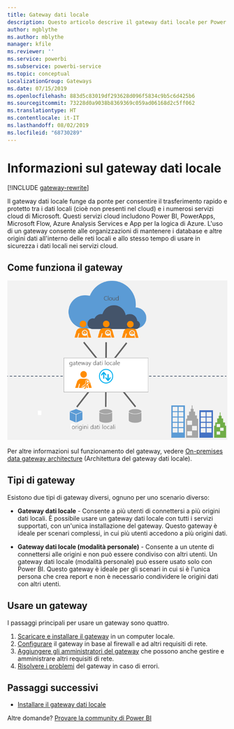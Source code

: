 ```yaml
---
title: Gateway dati locale
description: Questo articolo descrive il gateway dati locale per Power BI. È possibile usare questo gateway per usare le origini dati DirectQuery. È anche possibile usare questo gateway per aggiornare i set di dati cloud con dati locali.
author: mgblythe
ms.author: mblythe
manager: kfile
ms.reviewer: ''
ms.service: powerbi
ms.subservice: powerbi-service
ms.topic: conceptual
LocalizationGroup: Gateways
ms.date: 07/15/2019
ms.openlocfilehash: 883d5c83019df293628d096f5834c9b5c6d425b6
ms.sourcegitcommit: 73228d0a9038b8369369c059ad06168d2c5ff062
ms.translationtype: HT
ms.contentlocale: it-IT
ms.lasthandoff: 08/02/2019
ms.locfileid: "68730289"
---
```

# <a name="what-is-an-on-premises-data-gateway"></a>Informazioni sul gateway dati locale

[!INCLUDE [gateway-rewrite](includes/gateway-rewrite.md)]

Il gateway dati locale funge da ponte per consentire il trasferimento rapido e protetto tra i dati locali (cioè non presenti nel cloud) e i numerosi servizi cloud di Microsoft. Questi servizi cloud includono Power BI, PowerApps, Microsoft Flow, Azure Analysis Services e App per la logica di Azure. L'uso di un gateway consente alle organizzazioni di mantenere i database e altre origini dati all'interno delle reti locali e allo stesso tempo di usare in sicurezza i dati locali nei servizi cloud.

## <a name="how-the-gateway-works"></a>Come funziona il gateway

![Panoramica del gateway](media/service-gateway-onprem/on-premises-data-gateway.png)

Per altre informazioni sul funzionamento del gateway, vedere [On-premises data gateway architecture](/data-integration/gateway/service-gateway-onprem-indepth) (Architettura del gateway dati locale).

## <a name="types-of-gateways"></a>Tipi di gateway

Esistono due tipi di gateway diversi, ognuno per uno scenario diverso:

* **Gateway dati locale** - Consente a più utenti di connettersi a più origini dati locali. È possibile usare un gateway dati locale con tutti i servizi supportati, con un'unica installazione del gateway. Questo gateway è ideale per scenari complessi, in cui più utenti accedono a più origini dati.

* **Gateway dati locale (modalità personale)** - Consente a un utente di connettersi alle origini e non può essere condiviso con altri utenti. Un gateway dati locale (modalità personale) può essere usato solo con Power BI. Questo gateway è ideale per gli scenari in cui si è l'unica persona che crea report e non è necessario condividere le origini dati con altri utenti.

## <a name="use-a-gateway"></a>Usare un gateway

I passaggi principali per usare un gateway sono quattro.

1. [Scaricare e installare il gateway](/data-integration/gateway/service-gateway-install) in un computer locale.
2. [Configurare](/data-integration/gateway/service-gateway-app) il gateway in base al firewall e ad altri requisiti di rete.
3. [Aggiungere gli amministratori del gateway](/data-integration/gateway/service-gateway-manage) che possono anche gestire e amministrare altri requisiti di rete.
4. [Risolvere i problemi](service-gateway-onprem-tshoot.md) del gateway in caso di errori.

## <a name="next-steps"></a>Passaggi successivi

* [Installare il gateway dati locale](/data-integration/gateway/service-gateway-install)


Altre domande? [Provare la community di Power BI](http://community.powerbi.com/)
